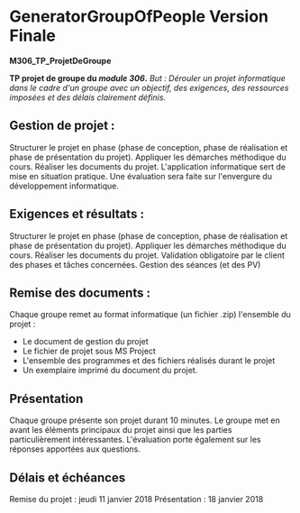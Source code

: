 # GeneratorGroupOfPeople Version Finale
**M306_TP_ProjetDeGroupe**

**TP projet de groupe du _module 306_.**
*But : Dérouler un projet informatique dans le cadre d'un groupe avec un objectif, des exigences, des ressources imposées et des délais clairement définis.*


**Gestion de projet :**
-
Structurer le projet en phase (phase de conception, phase de réalisation et phase de présentation du projet).
Appliquer les démarches méthodique du cours.
Réaliser les documents du projet.
L'application informatique sert de mise en situation pratique. Une évaluation sera faite sur l'envergure du développement informatique.


**Exigences et résultats :**
-
Structurer le projet en phase (phase de conception, phase de réalisation et phase de présentation du projet).
Appliquer les démarches méthodique du cours.
Réaliser les documents du projet.
Validation obligatoire par le client des phases et tâches concernées.
Gestion des séances (et des PV)


**Remise des documents :**
-
Chaque groupe remet au format informatique (un fichier .zip) l'ensemble du projet :
- Le document de gestion du projet
- Le fichier de projet sous MS Project
- L'ensemble des programmes et des fichiers réalisés durant le projet
- Un exemplaire imprimé du document du projet.


**Présentation**
-
Chaque groupe présente son projet durant 10 minutes.
Le groupe met en avant les éléments principaux du projet ainsi que les parties particulièrement intéressantes.
L'évaluation porte également sur les réponses apportées aux questions.


**Délais et échéances**
-
Remise du projet : jeudi 11 janvier 2018
Présentation : 18 janvier 2018
